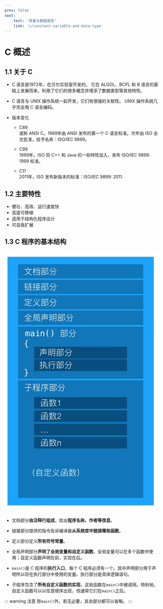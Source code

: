 ```yaml
---
prev: false
next:
    text: '常量与数据类型'
    link: 'c/constant-variable-and-data-type'
---
```

# C 概述
## 1.1 关于 C

+ C 语言是1972年，在贝尔实验室开发的。
  它在 ALGOL、BCPL 和 B 语言的基础上发展而来，利用了它们的很多概念并增添了数据类型等其他特性。

+ C 语言与 UNIX 操作系统一起开发，它们有很强的关联性。
  UNIX 操作系统几乎完全用 C 语言编码。

+ 版本变化  
  
  + C89  
    或称 ANSI C。1989年由 ANSI 发布的第一个 C 语言标准。次年由 ISO 全文批准，给予名称：ISO/IEC 9899。
  
  + C99  
    1999年，ISO 将 C++ 和 Java 的一些特性加入，发布 ISO/IEC 9899: 1999 标准。
  
  + C11  
    2011年，ISO 发布新版本的标准：ISO/IEC 9899: 2011.

## 1.2 主要特性

+ 健壮、高效、运行速度快
+ 高度可移植
+ 适用于结构化程序设计
+ 可自我扩展

## 1.3 C 程序的基本结构

![C程序的基本结构](/img/C程序的基本结构.jpg)

+ 文档部分**由注释行组成**，给出**程序名称、作者等信息**。

+ 链接部分提供的指令告诉编译器**从系统库中链接哪些函数**。

+ 定义部分定义**所有符号常量**。

+ 全局声明部分**声明了全局变量和自定义函数**。全局变量可以在多个函数中使用；自定义函数声明在前，实现在后。

+ `main()`是 C 程序的**执行入口**，每个 C 程序必须有一个。其中声明部分用于声明所以将在执行部分中使用的变量。执行部分是具体逻辑语句。

+ 子程序包含了**所有自定义函数的实现**，这些函数在`main()`中被调用。特别地，自定义函数可以以任意顺序出现，但通常它们在`main()`之后。

::: warning 注意
除`main()`外，若无必要，其余部分都可以省略。
:::